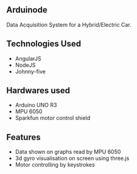 Arduinode
---------

Data Acquisition System for a Hybrid/Electric Car.

Technologies Used
-----------------
* AngularJS
* NodeJS
* Johnny-five

Hardwares used
--------------
* Arduino UNO R3
* MPU 6050
* Sparkfun motor control shield

Features
--------

* Data shown on graphs read by MPU 6050
* 3d gyro visualisation on screen using three.js
* Motor controlling by keystrokes




